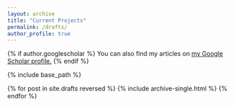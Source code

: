 ```yaml
---
layout: archive
title: "Current Projects"
permalink: /drafts/
author_profile: true
---
```


{% if author.googlescholar %}
  You can also find my articles on <u><a href="{{author.googlescholar}}">my Google Scholar profile</a>.</u>
{% endif %}

{% include base_path %}

{% for post in site.drafts reversed %}
  {% include archive-single.html %}
{% endfor %}
